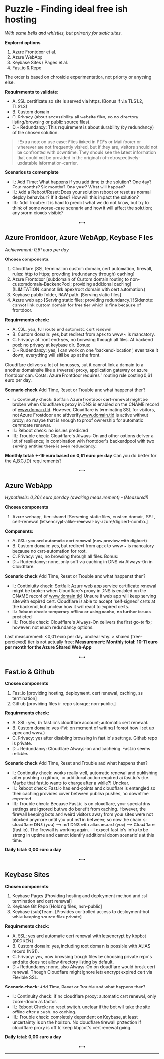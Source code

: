 # Puzzle - Finding ideal free ish hosting 

*With some bells and whistles, but primarly for static sites.*

**Explored options:**

1. Azure Frontdoor et al.
2. Azure WebApp
3. Keybase Sites / Pages et al.
4. Fast.io & Repo

The order is based on chronicle experimentation, not priority or anything else.



**Requirements to validate:**

- A. SSL certificate so site is served via https. (Bonus if via TLS1.2, TLS1.3)
- B. Custom domain
- C. Privacy (about accessibility all website files, so no directory listing/browsing or public source files).
- D.+ Redundancy:  This requirement is about durability (by redundancy) of the chosen solution. 

> ! Extra note on use case: Files linked in PDFs or Mail footer or wherever are not frequently visited, but if they are, visitors should not be confronted with downtime. They should see the latest information that could not be provided in the original not-retrospectively-updatable information-carrier.



**Scenarios to contemplate**

- I.: Add Time: What happens if you add time to the solution? One day? Four months? Six months? One year? What will happen? 
- II.: Add a Reboot/Reset: Does your solution reboot or reset as normal deploy behaviour? If it does? How will this impact the solution?
- III.: Add Trouble: it is hard to predict what we do not know, but try to think of some worse-case scenario and how it will affect the solution; any storm clouds visible?

<center>•••</center>

## Azure Frontdoor, Azure WebApp, Keybase Files

*Achievement: 0,61 euro per day*

**Chosen components**:

1. Cloudflare [SSL termination custom domain, cert automation, firewall, rules: http to https; providing (redundancy through) caching]
2. Azure Frontdoor [subdomain of Custom domain routing to non-customdomain-BackendPool; providing additional caching] (!LIMITATION: cannot link apex/root domain with cert automation.)
3. Keybase public folder, RAW path. [Serving static files]
4. Azure web app [Serving static files; providing redundancy.] !Sidenote: cannot link custom domain for free tier which is fine because of frontdoor.

   

**Requirements check:**
- A. SSL: yes, full route and automatic cert renewal
- B. Custom domain: yes, but redirect from apex to www.~ is mandatory.
- C. Privacy: at front end: yes, no browsing through all files. At backend pool: no privacy at keybase dir.
Bonus:
- D.+ Rudendancy: yes, I can work on one 'backend-location', even take it down, everything will sitll be up at the front.

Cloudflare delivers a lot of bonusses, but it cannot link a domain to a another domainsite like a (reverse) proxy, application gateway or azure frontdoor can.
Costs: Azure Frontdoor requires 1 routing rule costing 0,61 euro per day.



**Scenario check**
Add Time, Reset or Trouble and what happenst then?
- I.: Continuity check: Softfail: Azure frontdoor cert-renewal might be broken when Cloudflare's proxy in DNS is enabled on the CNAME record of www.domain.tld. However, Cloudflare is terminating SSL for visitors, not Azure Frontdoor and afdverify.www.domain.tld is active without proxy; so maybe that is enough to proof ownership for automatic certificate renewal.
- II.: Reboot check: no issues predicted
- III.: Trouble check: Cloudflare's Always-On and other options deliver a lot of resilience; in combination with frontdoor's backendpool with two serving entities there is even redundancy.

**Monthly total: +-19 euro based on 0,61 euro per day**
Can you do better for the A,B,C,(D) requirements?

<center>•••</center>

## Azure WebApp

*Hypothesis: 0,264 euro per day (awaiting measurement) - (Measured!)*

**Chosen components**

1. Azure webapp, tier-shared [Servering static files, custom domain, SSL, cert-renewal (letsencrypt-alike-renewal-by-azure/digicert-combo.]

**Components:**
- A. SSL: yes and automatic cert renewal (new preview with digicert)
- B. Custom domain: yes, but redirect from apex to www.~ is mandatory because no cert-automation for root.
- C. Privacy: yes, no browsing through all files. 
Bonus:
- D.+ Rudendancy: none, only soft via caching in DNS via Always-On in Cloudflare.



**Scenario check**
Add Time, Reset or Trouble and what happenst then?
- I.: Continiuity check: Softfail: Azure web app service certificate renewal might be broken when Cloudflare's proxy in DNS is enabled on the CNAME record of www.domain.tld. Unsure if web app will keep serving site with expired cert. Cloudflare is able to accept 'self-signed' certs at the backend, but unclear how it will react to expired certs.
- II.: Reboot check: temporary offline or using cache, no further issues predicted
- III.: Trouble check: Cloudflare's Always-On delivers the first go-to fix; however: not much redundancy options.

Last measurement: <0,01 euro per day. unclear why. > shared (free-percieved) tier is not actually free:
**Measurement: Monthly total: 10-11 euro per month for the Azure Shared Web-App**

<center>•••</center>

## Fast.io & Github

**Chosen components**

1. Fast.io [providing hosting, deployment, cert renewal, caching, ssl termination]
2. Github [providing files in repo storage; non-public.]
  

**Requirements check:**
- A. SSL: yes, by fast.io's cloudflare account; automatic cert renewal.
- B. Custom domain: yes (Fyi: on moment of writing I forgot how i set up apex and www.)
- C. Privacy: yes after disabling browsing in fast.io's settings. Github repo is private.
- D.+ Redundancy: Cloudflare Always-on and cacheing. Fast.io seems reliable.



**Scenario check**
Add Time, Reset and Trouble and what happens then?

- I.: Continuity check: works really well, automatic renewal and publishing after pushing to github, no additional action required at fast.io's site. Maybe that fast.io wants to charge after a while?! Unclear.
- II.: Reboot check: Fast.io has end-points and cloudflare is entangled so their caching provides cover between publish pushes, no downtime expected.
- III.: Trouble check: Because Fast.io is on cloudflare, your special dns settings are ignored but we do benefit from caching. However, the firewall keeping bots and weird visitors away from your sites were not blocked anymore until you put ns1 in between; so now the chain is: cloudflare DNS (you) --> ns1 DNS with alias record (you) --> Cloudflare (fast.io). The firewall is working again. - I expect fast.io's infra to be strong in uptime and cannot identify additional doom scenario's at this time.



**Daily total: 0,00 euro a day**

<center>•••</center>



## Keybase Sites

**Chosen components**:

1. Keybase Pages [Providing hosting and deployment method and ssl termination and cert renewal]
2. Keybase Git Repo [Holding files, non-public]
3. Keybase (sub)Team. [Provides controlled access to deployment-bot while keeping source files private]

   

**Requirements check:**
- A. SSL: yes and automatic cert renewal with letsencrypt by kbpbot [BROKEN]
- B. Custom domain: yes, including root domain is possible with ALIAS record (NS1).
- C. Privacy: yes, now browsing trough files by choosing private repo's and site does not allow directory listing by default.
- D.+ Redundancy: none, also Always-On on cloudflare would break cert renewal. Though Cloudflare might ignore lets encrypt expired cert via Flexible SSL.



**Scenario check**:
Add Time, Reset or Trouble and what happens then?

- I.: Continuity check: if no cloudflare proxy: automatic cert renewal, only zoom-doom as factor.
- II.: Reboot Check: no reset switch. unclear if the bot will take the site offline after a push. no caching.
- III.: Trouble check: completely dependent on Keybase, at least uncertainty is on the horizon. No cloudflare firewall protection if cloudflare proxy is off to keep kbpbot's cert renewal going.



**Daily total: 0,00 euro a day**

<center>•••</center>





----







